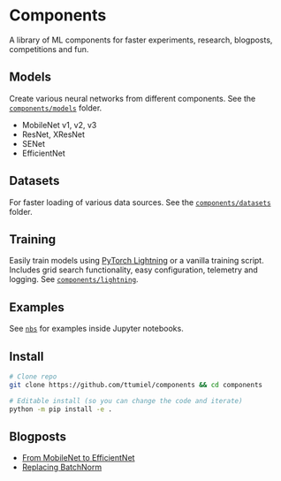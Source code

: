 # Components

A library of ML components for faster experiments, research, blogposts, competitions and fun.


## Models

Create various neural networks from different components. See the [`components/models`](/components/models) folder.

- MobileNet v1, v2, v3
- ResNet, XResNet
- SENet
- EfficientNet

## Datasets

For faster loading of various data sources. See the [`components/datasets`](/components/datasets) folder.

## Training

Easily train models using [PyTorch Lightning](https://www.pytorchlightning.ai/) or a vanilla training script. Includes grid search functionality, easy configuration, telemetry and logging. See [`components/lightning`](/components/lightning).

## Examples

See [`nbs`](/nbs) for examples inside Jupyter notebooks.

## Install

```bash
# Clone repo
git clone https://github.com/ttumiel/components && cd components

# Editable install (so you can change the code and iterate)
python -m pip install -e .
```

## Blogposts

- [From MobileNet to EfficientNet](https://ttumiel.github.io/blog/mobilenet-to-efficientnet/)
- [Replacing BatchNorm](https://ttumiel.github.io/blog/replacing-bn/)

